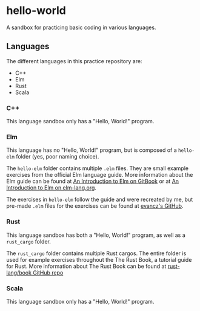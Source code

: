 # hello-world

A sandbox for practicing basic coding in various languages.

## Languages
The different languages in this practice repository are:
* C++
* Elm
* Rust
* Scala

### C++
This language sandbox only has a "Hello, World!" program.

### Elm
This language has no "Hello, World!" program, but is composed of a ```hello-elm``` folder (yes, poor naming choice).

The ```hello-elm``` folder contains multiple ```.elm``` files. They are small example exercises from the official Elm language guide. More information about the Elm guide can be found at [An Introduction to Elm on GitBook](https://www.gitbook.com/book/evancz/an-introduction-to-elm/details) or at [An Introduction to Elm on elm-lang.org](https://guide.elm-lang.org/).

The exercises in ```hello-elm``` follow the guide and were recreated by me, but pre-made ```.elm``` files for the exercises can be found at [evancz's GitHub](https://github.com/evancz/elm-architecture-tutorial).

### Rust
This language sandbox has both a "Hello, World!" program, as well as a ```rust_cargo``` folder.

The ```rust_cargo``` folder contains multiple Rust cargos. The entire folder is used for example exercises throughout the The Rust Book, a tutorial guide for Rust. More information about The Rust Book can be found at [rust-lang/book GitHub repo](https://github.com/rust-lang/book)

### Scala
This language sandbox only has a "Hello, World!" program.
